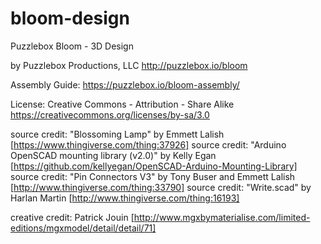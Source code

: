 bloom-design
============

Puzzlebox Bloom - 3D Design


by Puzzlebox Productions, LLC
http://puzzlebox.io/bloom


Assembly Guide:
https://puzzlebox.io/bloom-assembly/


License: Creative Commons - Attribution - Share Alike
https://creativecommons.org/licenses/by-sa/3.0

source credit: "Blossoming Lamp" by Emmett Lalish [https://www.thingiverse.com/thing:37926]
source credit: "Arduino OpenSCAD mounting library (v2.0)" by Kelly Egan [https://github.com/kellyegan/OpenSCAD-Arduino-Mounting-Library]
source credit: "Pin Connectors V3" by Tony Buser and Emmett Lalish [http://www.thingiverse.com/thing:33790]
source credit: "Write.scad" by Harlan Martin [http://www.thingiverse.com/thing:16193]

creative credit: Patrick Jouin [http://www.mgxbymaterialise.com/limited-editions/mgxmodel/detail/detail/71]
